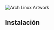 ![Arch Linux Artwork](https://archlinux.org/static/logos/archlinux-logo-light-90dpi.d36c53534a2b.png)

## Instalación
